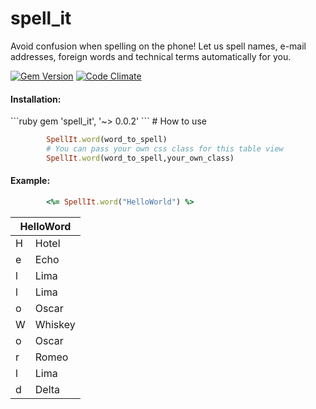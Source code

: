 # spell_it


Avoid confusion when spelling on the phone! Let us spell names, e-mail addresses, foreign words and technical terms automatically for you.

[![Gem Version](https://badge.fury.io/rb/spell_it.svg)](http://badge.fury.io/rb/spell_it-rails)
[![Code Climate](https://codeclimate.com/github/mdshakeer/spell_it/badges/gpa.svg)](https://codeclimate.com/github/mdshakeer/spell_it?branch=master)

<h4>Installation:</h4>
```ruby
		gem 'spell_it', '~> 0.0.2'
```
# How to use

```ruby
		SpellIt.word(word_to_spell)
		# You can pass your own css class for this table view
		SpellIt.word(word_to_spell,your_own_class)
```		

<h4>Example:</h4>

```ruby
		<%= SpellIt.word("HelloWorld") %>
```


<div style="text-align:center">
<table class="spellWordTable">
<thead><tr><th colspan="2" style="text-align: center;">HelloWord</th></tr></thead>
<tbody>
<tr><td>H</td><td>Hotel</td></tr>
<tr><td>e</td><td>Echo</td></tr>
<tr><td>l</td><td>Lima</td></tr>
<tr><td>l</td><td>Lima</td></tr>
<tr><td>o</td><td>Oscar</td></tr>
<tr><td>W</td><td>Whiskey</td></tr>
<tr><td>o</td><td>Oscar</td></tr>
<tr><td>r</td><td>Romeo</td></tr>
<tr><td>l</td><td>Lima</td></tr>
<tr><td>d</td><td>Delta</td></tr>
</tbody>
</table>
</div>
